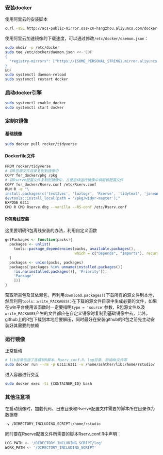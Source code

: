 ### 安装docker
使用阿里云的安装脚本
```bash
curl -sSL http://acs-public-mirror.oss-cn-hangzhou.aliyuncs.com/docker-engine/internet | sh -
```
使用阿里云加速镜像的下载速度，可以通过修改`/etc/docker/daemon.json`：
```bash
sudo mkdir -p /etc/docker
sudo tee /etc/docker/daemon.json <<-'EOF'
{
  "registry-mirrors": ["https://{SOME_PERSONAL_STRING}.mirror.aliyuncs.com"]
}
EOF
sudo systemctl daemon-reload
sudo systemctl restart docker
```

### 启动docker引擎
```bash
sudo systemctl enable docker
sudo systemctl start docker
```

### 定制R镜像
#### 基础镜像
```bash
sudo docker pull rocker/tidyverse
```
#### Dockerfile文件
```bash
FROM rocker/tidyverse
# 将R包源文件目录复制到镜像中
COPY for_docker/pkg /pkg
# 将Rserve配置文件复制到镜像中，方便后续运行镜像中调用该配置文件
COPY for_docker/Rserv.conf /etc/Rserv.conf
RUN R -e "\ 
install.packages(c('text2vec', 'luzlogr', 'Rserve', 'tidytext', 'janeaustenr', 'SnowballC', 'tokenizers', 'jiebaR'), type = 'source', contriburl = 'file:///pkg');\
devtools::install_local(path = '/pkg/widyr-master');"
EXPOSE 6311
CMD R CMD Rserve.dbg --vanilla --RS-conf /etc/Rserv.conf
```
#### R包离线安装
这里要明确R包离线安装的办法，利用自定义函数
```R
getPackages <- function(packs){
  packages <- unlist(
    tools::package_dependencies(packs, available.packages(),
                                which = c("Depends", "Imports"), recursive = TRUE)
  )
  packages <- union(packs, packages)
  packages[!packages %in% unname(installed.packages()[
    !is.na(installed.packages()[, 'Priority']), 
    'Package'
    ])]
}
```
获取所需包及其依赖包，再利用`download.packages()`下载所有的源文件到本地，然后利用`tools::write_PACKAGES()`在下载的源文件目录中生成必要的文件，如果在win平台使用该函数时一定要指明`type = 'source'`参数，R包源文件以及`write_PACKAGES`产生的文件都应在自定义镜像时复制到基础镜像中去，此外，github上的R包下载到本地后要解压，同时最好在安装github的R包之前先主动安装好其需要的依赖

### 运行镜像
正常启动
```bash
# lib目录包括了各模块R脚本、Rserv_conf.R、log目录、测试db文件等
sudo docker run --rm -p 6311:6311 -v /home/ashther/lib:/home/rstudio/ -d r-image
```
进入容器进行交互
```bash
sudo docker exec -ti {CONTAINER_ID} bash
```
### 其他注意项
在启动镜像时，加载代码、日志目录和Rserve配置文件需要的脚本所在目录作为数据卷
```bash
-v /DIRECTORY_INCLUDING_SCRIPT:/home/rstudio
```
同时要在Rserve配置文件所需要的脚本Rserv\_conf.R中声明：
```bash
LOG_PATH <- '/DIRECTORY_INCLUDING_SCRIPT/log'
WORK_PATH <- '/DIRECTORY_INCLUDING_SCRIPT'
```

